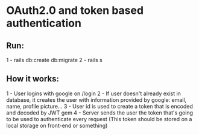 # OAuth2.0 and token based authentication

## Run:
1 - rails db:create db:migrate
2 - rails s

## How it works:
1 - User logins with google on /login
2 - If user doesn't already exist in database, it creates the user with information provided by google: email, name, profile picture...
3 - User id is used to create a token that is encoded and decoded by JWT gem
4 - Server sends the user the token that's going to be used to authenticate every request (This token should be stored on a local storage on front-end or something)
